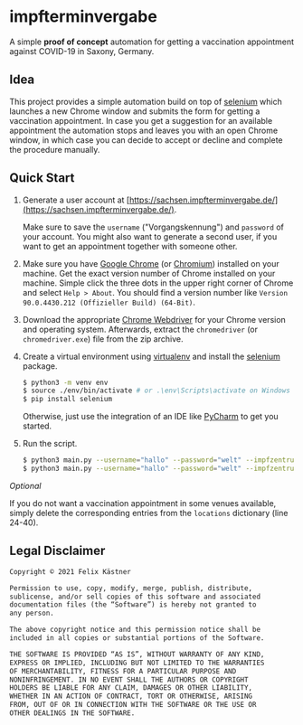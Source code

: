 # impfterminvergabe

A simple **proof of concept** automation for getting a vaccination appointment against COVID-19 in Saxony, Germany.

## Idea

This project provides a simple automation build on top of [selenium](https://www.selenium.dev/) which launches a new
Chrome window and submits the form for getting a vaccination appointment. In case you get a suggestion for an available
appointment the automation stops and leaves you with an open Chrome window, in which case you can decide to accept or
decline and complete the procedure manually.

## Quick Start

1. Generate a user account at [https://sachsen.impfterminvergabe.de/](https://sachsen.impfterminvergabe.de/).

    Make sure to save the `username` ("Vorgangskennung") and `password` of your account. You might also want to generate a second user, if you want to get an appointment together with someone other.


2. Make sure you have [Google Chrome](https://www.google.com/intl/de_de/chrome/) (or [Chromium](https://www.chromium.org/)) installed on your machine. Get the exact version number of Chrome installed on your machine. Simple click the three dots in the upper right corner of Chrome and select `Help > About`. You should find a version number like `Version 90.0.4430.212 (Offizieller Build) (64-Bit)`.


3. Download the appropriate [Chrome Webdriver](https://sites.google.com/a/chromium.org/chromedriver/downloads) for your Chrome version and operating system. Afterwards, extract the `chromedriver` (or `chromedriver.exe`) file from the zip archive.


4. Create a virtual environment using [virtualenv](https://github.com/pypa/virtualenv) and install the [selenium](https://www.selenium.dev/) package.

    ```bash
    $ python3 -m venv env
    $ source ./env/bin/activate # or .\env\Scripts\activate on Windows
    $ pip install selenium
    ```
   Otherwise, just use the integration of an IDE like [PyCharm](https://www.jetbrains.com/de-de/pycharm/) to get you started.


5. Run the script.

    ```bash
    $ python3 main.py --username="hallo" --password="welt" --impfzentrum="Dresden"
    $ python3 main.py --username="hallo" --password="welt" --impfzentrum "Dresden" "Belgern"
    ```
   
_Optional_

If you do not want a vaccination appointment in some venues available, simply delete the corresponding entries from the `locations` dictionary (line 24-40).

## Legal Disclaimer

```markdown
Copyright © 2021 Felix Kästner

Permission to use, copy, modify, merge, publish, distribute, 
sublicense, and/or sell copies of this software and associated 
documentation files (the “Software”) is hereby not granted to 
any person.

The above copyright notice and this permission notice shall be
included in all copies or substantial portions of the Software.

THE SOFTWARE IS PROVIDED “AS IS”, WITHOUT WARRANTY OF ANY KIND,
EXPRESS OR IMPLIED, INCLUDING BUT NOT LIMITED TO THE WARRANTIES
OF MERCHANTABILITY, FITNESS FOR A PARTICULAR PURPOSE AND
NONINFRINGEMENT. IN NO EVENT SHALL THE AUTHORS OR COPYRIGHT
HOLDERS BE LIABLE FOR ANY CLAIM, DAMAGES OR OTHER LIABILITY,
WHETHER IN AN ACTION OF CONTRACT, TORT OR OTHERWISE, ARISING
FROM, OUT OF OR IN CONNECTION WITH THE SOFTWARE OR THE USE OR
OTHER DEALINGS IN THE SOFTWARE.
```

